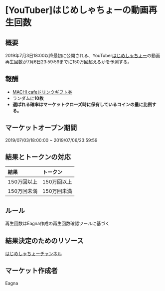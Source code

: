 # [YouTuber]はじめしゃちょーの動画再生回数

## 概要

2019年7月3日18:00以降最初に公開される、YouTuber[はじめしゃちょー](https://www.youtube.com/user/0214mex)の動画再生回数が7月6日23:59:59までに150万回超えるかを予測する。

## 報酬

- [MACHI cafeドリンクギフト券](https://giftee.co/gifts/detail/893/sku/1009)
- ランダムに**10枚**
- **選ばれる確率はマーケットクローズ時に保有しているコインの量に比例する。**

## マーケットオープン期間

2019/07/03/18:00:00 ~ 2019/07/06/23:59:59

## 結果とトークンの対応

|結果|トークン|
|:--|:--|
|150万回以上|150万回以上|
|150万回未満|150万回未満|

## ルール

再生回数はEagna作成の再生回数確認ツールに基づく

## 結果決定のためのリソース

[はじめしゃちょーチャンネル](https://www.youtube.com/user/0214mex)

## マーケット作成者

Eagna